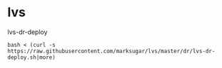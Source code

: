 # lvs

lvs-dr-deploy

```
bash < (curl -s https://raw.githubusercontent.com/marksugar/lvs/master/dr/lvs-dr-deploy.sh|more)

```
